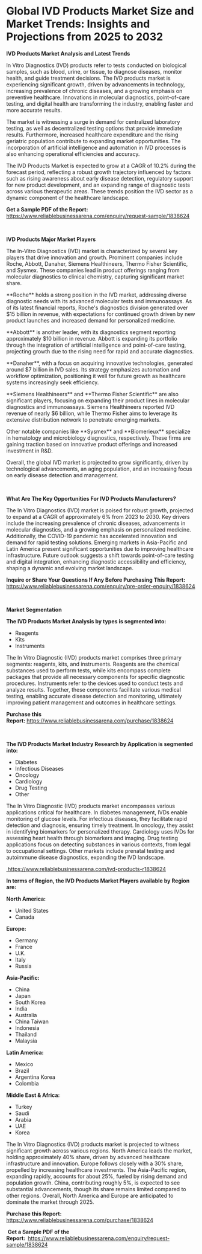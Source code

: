 <p><h1>Global IVD Products Market Size and Market Trends: Insights and Projections from 2025 to 2032</h1></p><p><strong>IVD Products Market Analysis and Latest Trends</strong></p>
<p><p>In Vitro Diagnostics (IVD) products refer to tests conducted on biological samples, such as blood, urine, or tissue, to diagnose diseases, monitor health, and guide treatment decisions. The IVD products market is experiencing significant growth, driven by advancements in technology, increasing prevalence of chronic diseases, and a growing emphasis on preventive healthcare. Innovations in molecular diagnostics, point-of-care testing, and digital health are transforming the industry, enabling faster and more accurate results.</p><p>The market is witnessing a surge in demand for centralized laboratory testing, as well as decentralized testing options that provide immediate results. Furthermore, increased healthcare expenditure and the rising geriatric population contribute to expanding market opportunities. The incorporation of artificial intelligence and automation in IVD processes is also enhancing operational efficiencies and accuracy.</p><p>The IVD Products Market is expected to grow at a CAGR of 10.2% during the forecast period, reflecting a robust growth trajectory influenced by factors such as rising awareness about early disease detection, regulatory support for new product development, and an expanding range of diagnostic tests across various therapeutic areas. These trends position the IVD sector as a dynamic component of the healthcare landscape.</p></p>
<p><strong>Get a Sample PDF of the Report:&nbsp;</strong> <a href="https://www.reliablebusinessarena.com/enquiry/request-sample/1838624?utm_campaign=2636&utm_medium=2&utm_source=Github&utm_content=ia&utm_term=13042025&utm_id=ivd-products">https://www.reliablebusinessarena.com/enquiry/request-sample/1838624</a></p>
<p>&nbsp;</p>
<p><strong>IVD Products Major Market Players</strong></p>
<p><p>The In-Vitro Diagnostics (IVD) market is characterized by several key players that drive innovation and growth. Prominent companies include Roche, Abbott, Danaher, Siemens Healthineers, Thermo Fisher Scientific, and Sysmex. These companies lead in product offerings ranging from molecular diagnostics to clinical chemistry, capturing significant market share.</p><p>**Roche** holds a strong position in the IVD market, addressing diverse diagnostic needs with its advanced molecular tests and immunoassays. As of its latest financial reports, Roche's diagnostics division generated over $15 billion in revenue, with expectations for continued growth driven by new product launches and increased demand for personalized medicine.</p><p>**Abbott** is another leader, with its diagnostics segment reporting approximately $10 billion in revenue. Abbott is expanding its portfolio through the integration of artificial intelligence and point-of-care testing, projecting growth due to the rising need for rapid and accurate diagnostics.</p><p>**Danaher**, with a focus on acquiring innovative technologies, generated around $7 billion in IVD sales. Its strategy emphasizes automation and workflow optimization, positioning it well for future growth as healthcare systems increasingly seek efficiency.</p><p>**Siemens Healthineers** and **Thermo Fisher Scientific** are also significant players, focusing on expanding their product lines in molecular diagnostics and immunoassays. Siemens Healthineers reported IVD revenue of nearly $6 billion, while Thermo Fisher aims to leverage its extensive distribution network to penetrate emerging markets.</p><p>Other notable companies like **Sysmex** and **Biomerieux** specialize in hematology and microbiology diagnostics, respectively. These firms are gaining traction based on innovative product offerings and increased investment in R&D.</p><p>Overall, the global IVD market is projected to grow significantly, driven by technological advancements, an aging population, and an increasing focus on early disease detection and management.</p></p>
<p>&nbsp;</p>
<p><strong>What Are The Key Opportunities For IVD Products Manufacturers?</strong></p>
<p><p>The In Vitro Diagnostics (IVD) market is poised for robust growth, projected to expand at a CAGR of approximately 6% from 2023 to 2030. Key drivers include the increasing prevalence of chronic diseases, advancements in molecular diagnostics, and a growing emphasis on personalized medicine. Additionally, the COVID-19 pandemic has accelerated innovation and demand for rapid testing solutions. Emerging markets in Asia-Pacific and Latin America present significant opportunities due to improving healthcare infrastructure. Future outlook suggests a shift towards point-of-care testing and digital integration, enhancing diagnostic accessibility and efficiency, shaping a dynamic and evolving market landscape.</p></p>
<p><strong>Inquire or Share Your Questions If Any Before Purchasing This Report:</strong> <a href="https://www.reliablebusinessarena.com/enquiry/pre-order-enquiry/1838624?utm_campaign=2636&utm_medium=2&utm_source=Github&utm_content=ia&utm_term=13042025&utm_id=ivd-products">https://www.reliablebusinessarena.com/enquiry/pre-order-enquiry/1838624</a></p>
<p>&nbsp;</p>
<p><strong>Market Segmentation</strong></p>
<p><strong>The IVD Products Market Analysis by types is segmented into:</strong></p>
<p><ul><li>Reagents</li><li>Kits</li><li>Instruments</li></ul></p>
<p><p>The In Vitro Diagnostic (IVD) products market comprises three primary segments: reagents, kits, and instruments. Reagents are the chemical substances used to perform tests, while kits encompass complete packages that provide all necessary components for specific diagnostic procedures. Instruments refer to the devices used to conduct tests and analyze results. Together, these components facilitate various medical testing, enabling accurate disease detection and monitoring, ultimately improving patient management and outcomes in healthcare settings.</p></p>
<p><strong>Purchase this Report:&nbsp;</strong><a href="https://www.reliablebusinessarena.com/purchase/1838624?utm_campaign=2636&utm_medium=2&utm_source=Github&utm_content=ia&utm_term=13042025&utm_id=ivd-products">https://www.reliablebusinessarena.com/purchase/1838624</a></p>
<p>&nbsp;</p>
<p><strong>The IVD Products Market Industry Research by Application is segmented into:</strong></p>
<p><ul><li>Diabetes</li><li>Infectious Diseases</li><li>Oncology</li><li>Cardiology</li><li>Drug Testing</li><li>Other</li></ul></p>
<p><p>The In Vitro Diagnostic (IVD) products market encompasses various applications critical for healthcare. In diabetes management, IVDs enable monitoring of glucose levels. For infectious diseases, they facilitate rapid detection and diagnosis, ensuring timely treatment. In oncology, they assist in identifying biomarkers for personalized therapy. Cardiology uses IVDs for assessing heart health through biomarkers and imaging. Drug testing applications focus on detecting substances in various contexts, from legal to occupational settings. Other markets include prenatal testing and autoimmune disease diagnostics, expanding the IVD landscape.</p></p>
<p><a href="https://www.reliablebusinessarena.com/ivd-products-r1838624?utm_campaign=2636&utm_medium=2&utm_source=Github&utm_content=ia&utm_term=13042025&utm_id=ivd-products">&nbsp;https://www.reliablebusinessarena.com/ivd-products-r1838624</a></p>
<p><strong>In terms of Region, the IVD Products Market Players available by Region are:</strong></p>
<p>
    <p> <strong> North America: </strong>
        <ul>
            <li>United States</li>
            <li>Canada</li>
        </ul>
        </p> 
    <p> <strong> Europe: </strong>
        <ul>
            <li>Germany</li>
            <li>France</li>
            <li>U.K.</li>
            <li>Italy</li>
            <li>Russia</li>
        </ul>
        </p> 
    <p> <strong> Asia-Pacific: </strong>
        <ul>
            <li>China</li>
            <li>Japan</li>
            <li>South Korea</li>
            <li>India</li>
            <li>Australia</li>
            <li>China Taiwan</li>
            <li>Indonesia</li>
            <li>Thailand</li>
            <li>Malaysia</li>
        </ul>
        </p> 
    <p> <strong> Latin America: </strong>
        <ul>
            <li>Mexico</li>
            <li>Brazil</li>
            <li>Argentina Korea</li>
            <li>Colombia</li>
        </ul>
        </p> 
    <p> <strong> Middle East & Africa: </strong>
        <ul>
            <li>Turkey</li>
            <li>Saudi</li>
            <li>Arabia</li>
            <li>UAE</li>
            <li>Korea</li>
        </ul>
    </p>
    </p>
<p><p>The In Vitro Diagnostics (IVD) products market is projected to witness significant growth across various regions. North America leads the market, holding approximately 40% share, driven by advanced healthcare infrastructure and innovation. Europe follows closely with a 30% share, propelled by increasing healthcare investments. The Asia-Pacific region, expanding rapidly, accounts for about 25%, fueled by rising demand and population growth. China, contributing roughly 5%, is expected to see substantial advancements, though its share remains limited compared to other regions. Overall, North America and Europe are anticipated to dominate the market through 2025.</p></p>
<p><strong>Purchase this Report: </strong><a href="https://www.reliablebusinessarena.com/purchase/1838624?utm_campaign=2636&utm_medium=2&utm_source=Github&utm_content=ia&utm_term=13042025&utm_id=ivd-products">https://www.reliablebusinessarena.com/purchase/1838624</a></p>
<p>&nbsp;<strong>Get a Sample PDF of the Report:&nbsp;&nbsp;</strong><a href="https://www.reliablebusinessarena.com/enquiry/request-sample/1838624?utm_campaign=2636&utm_medium=2&utm_source=Github&utm_content=ia&utm_term=13042025&utm_id=ivd-products">https://www.reliablebusinessarena.com/enquiry/request-sample/1838624</a></p>
<p><strong></strong></p>
<p><p></p><p></p><p></p></p>
